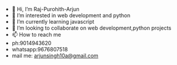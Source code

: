 - 👋 Hi, I’m Raj-Purohith-Arjun
- 👀 I’m interested in web development and python 
- 🌱 I’m currently learning javascript 
- 💞️ I’m looking to collaborate on web development,python projects
- 📫 How to reach me 
-  ph:9014943620
-  whatsapp:9676807518
- mail me: arjunsingh10a@gmail.com


